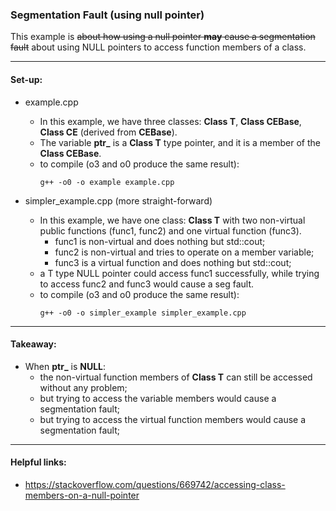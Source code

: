 ### Segmentation Fault (using null pointer)

This example is ~~about how using a null pointer **may** cause a segmentation fault~~ about using NULL pointers to access function members of a class.

---------------------------------------
#### Set-up:
- example.cpp
  - In this example, we have three classes: **Class T**, **Class CEBase**, **Class CE** (derived from **CEBase**).<br>
  - The variable **ptr_** is a **Class T** type pointer, and it is a member of the **Class CEBase**. <br>
  - to compile (o3 and o0 produce the same result):
    ```
    g++ -o0 -o example example.cpp 
    ```

- simpler_example.cpp (more straight-forward)
  - In this example, we have one class: **Class T** with two non-virtual public functions (func1, func2) and one virtual function (func3). <br>
    - func1 is non-virtual and does nothing but std::cout;
    - func2 is non-virtual and tries to operate on a member variable;
    - func3 is a virtual function and does nothing but std::cout;
  - a T type NULL pointer could access func1 successfully, while trying to access func2 and func3 would cause a seg fault.
  - to compile (o3 and o0 produce the same result):
      ```
      g++ -o0 -o simpler_example simpler_example.cpp
      ```
---------------------------------------

#### Takeaway:
- When **ptr_** is **NULL**:
  - the non-virtual function members of **Class T** can still be accessed without any problem;
  - but trying to access the variable members would cause a segmentation fault; 
  - but trying to access the virtual function members would cause a segmentation fault; 

-------------------------------------

#### Helpful links:
- https://stackoverflow.com/questions/669742/accessing-class-members-on-a-null-pointer
